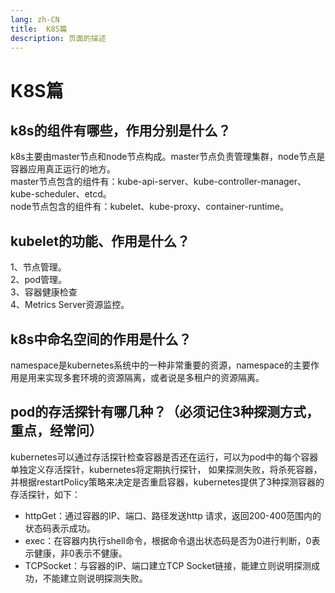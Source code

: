 ```yaml
---
lang: zh-CN    
title:  K8S篇          
description: 页面的描述   
---
```


# K8S篇

## k8s的组件有哪些，作用分别是什么？

k8s主要由master节点和node节点构成。master节点负责管理集群，node节点是容器应用真正运行的地方。  
master节点包含的组件有：kube-api-server、kube-controller-manager、kube-scheduler、etcd。  
node节点包含的组件有：kubelet、kube-proxy、container-runtime。

## kubelet的功能、作用是什么？

1、节点管理。  
2、pod管理。  
3、容器健康检查  
4、Metrics Server资源监控。  

## k8s中命名空间的作用是什么？

namespace是kubernetes系统中的一种非常重要的资源，namespace的主要作用是用来实现多套环境的资源隔离，或者说是多租户的资源隔离。
  
## pod的存活探针有哪几种？（必须记住3种探测方式，重点，经常问）

kubernetes可以通过存活探针检查容器是否还在运行，可以为pod中的每个容器单独定义存活探针，kubernetes将定期执行探针，
如果探测失败，将杀死容器，并根据restartPolicy策略来决定是否重启容器，kubernetes提供了3种探测容器的存活探针，如下：

- httpGet：通过容器的IP、端口、路径发送http 请求，返回200-400范围内的状态码表示成功。  
- exec：在容器内执行shell命令，根据命令退出状态码是否为0进行判断，0表示健康，非0表示不健康。  
- TCPSocket：与容器的IP、端口建立TCP Socket链接，能建立则说明探测成功，不能建立则说明探测失败。  

